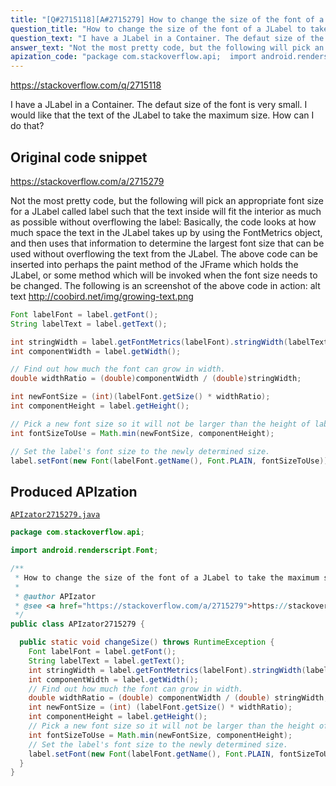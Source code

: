 ```yaml
---
title: "[Q#2715118][A#2715279] How to change the size of the font of a JLabel to take the maximum size"
question_title: "How to change the size of the font of a JLabel to take the maximum size"
question_text: "I have a JLabel in a Container. The defaut size of the font is very small. I would like that the text of the JLabel to take the maximum size. How can I do that?"
answer_text: "Not the most pretty code, but the following will pick an appropriate font size for a JLabel called label such that the text inside will fit the interior as much as possible without overflowing the label: Basically, the code looks at how much space the text in the JLabel takes up by using the FontMetrics object, and then uses that information to determine the largest font size that can be used without overflowing the text from the JLabel. The above code can be inserted into perhaps the paint method of the JFrame which holds the JLabel, or some method which will be invoked when the font size needs to be changed. The following is an screenshot of the above code in action: alt text http://coobird.net/img/growing-text.png"
apization_code: "package com.stackoverflow.api;  import android.renderscript.Font;  /**  * How to change the size of the font of a JLabel to take the maximum size  *  * @author APIzator  * @see <a href=\"https://stackoverflow.com/a/2715279\">https://stackoverflow.com/a/2715279</a>  */ public class APIzator2715279 {    public static void changeSize() throws RuntimeException {     Font labelFont = label.getFont();     String labelText = label.getText();     int stringWidth = label.getFontMetrics(labelFont).stringWidth(labelText);     int componentWidth = label.getWidth();     // Find out how much the font can grow in width.     double widthRatio = (double) componentWidth / (double) stringWidth;     int newFontSize = (int) (labelFont.getSize() * widthRatio);     int componentHeight = label.getHeight();     // Pick a new font size so it will not be larger than the height of label.     int fontSizeToUse = Math.min(newFontSize, componentHeight);     // Set the label's font size to the newly determined size.     label.setFont(new Font(labelFont.getName(), Font.PLAIN, fontSizeToUse));   } }"
---
```


https://stackoverflow.com/q/2715118

I have a JLabel in a Container.
The defaut size of the font is very small.
I would like that the text of the JLabel to take the maximum size.
How can I do that?



## Original code snippet

https://stackoverflow.com/a/2715279

Not the most pretty code, but the following will pick an appropriate font size for a JLabel called label such that the text inside will fit the interior as much as possible without overflowing the label:
Basically, the code looks at how much space the text in the JLabel takes up by using the FontMetrics object, and then uses that information to determine the largest font size that can be used without overflowing the text from the JLabel.
The above code can be inserted into perhaps the paint method of the JFrame which holds the JLabel, or some method which will be invoked when the font size needs to be changed.
The following is an screenshot of the above code in action:
alt text http://coobird.net/img/growing-text.png

```java
Font labelFont = label.getFont();
String labelText = label.getText();

int stringWidth = label.getFontMetrics(labelFont).stringWidth(labelText);
int componentWidth = label.getWidth();

// Find out how much the font can grow in width.
double widthRatio = (double)componentWidth / (double)stringWidth;

int newFontSize = (int)(labelFont.getSize() * widthRatio);
int componentHeight = label.getHeight();

// Pick a new font size so it will not be larger than the height of label.
int fontSizeToUse = Math.min(newFontSize, componentHeight);

// Set the label's font size to the newly determined size.
label.setFont(new Font(labelFont.getName(), Font.PLAIN, fontSizeToUse));
```

## Produced APIzation

[`APIzator2715279.java`](https://github.com/pasqualesalza/apization-temp-data/raw/master/apizations/java/APIzator2715279.java)

```java
package com.stackoverflow.api;

import android.renderscript.Font;

/**
 * How to change the size of the font of a JLabel to take the maximum size
 *
 * @author APIzator
 * @see <a href="https://stackoverflow.com/a/2715279">https://stackoverflow.com/a/2715279</a>
 */
public class APIzator2715279 {

  public static void changeSize() throws RuntimeException {
    Font labelFont = label.getFont();
    String labelText = label.getText();
    int stringWidth = label.getFontMetrics(labelFont).stringWidth(labelText);
    int componentWidth = label.getWidth();
    // Find out how much the font can grow in width.
    double widthRatio = (double) componentWidth / (double) stringWidth;
    int newFontSize = (int) (labelFont.getSize() * widthRatio);
    int componentHeight = label.getHeight();
    // Pick a new font size so it will not be larger than the height of label.
    int fontSizeToUse = Math.min(newFontSize, componentHeight);
    // Set the label's font size to the newly determined size.
    label.setFont(new Font(labelFont.getName(), Font.PLAIN, fontSizeToUse));
  }
}

```